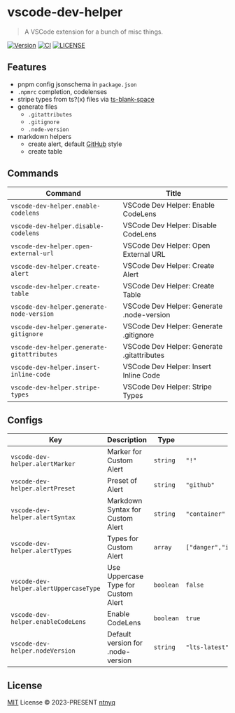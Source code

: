 # vscode-dev-helper

> A VSCode extension for a bunch of misc things.

[![Version](https://img.shields.io/visual-studio-marketplace/v/ntnyq.vscode-dev-helper)](https://marketplace.visualstudio.com/items/ntnyq.vscode-dev-helper)
[![CI](https://github.com/ntnyq/vscode-dev-helper/workflows/CI/badge.svg)](https://github.com/ntnyq/vscode-dev-helper/actions)
[![LICENSE](https://img.shields.io/github/license/ntnyq/vscode-dev-helper.svg)](https://github.com/ntnyq/vscode-dev-helper/blob/main/LICENSE)

## Features

- pnpm config jsonschema in `package.json`
- `.npmrc` completion, codelenses
- stripe types from ts?(x) files via [ts-blank-space](https://github.com/bloomberg/ts-blank-space)
- generate files
  - `.gitattributes`
  - `.gitignore`
  - `.node-version`
- markdown helpers
  - create alert, default [GitHub](https://github.com/orgs/community/discussions/16925) style
  - create table

## Commands

<!-- commands -->

| Command                                    | Title                                      |
| ------------------------------------------ | ------------------------------------------ |
| `vscode-dev-helper.enable-codelens`        | VSCode Dev Helper: Enable CodeLens         |
| `vscode-dev-helper.disable-codelens`       | VSCode Dev Helper: Disable CodeLens        |
| `vscode-dev-helper.open-external-url`      | VSCode Dev Helper: Open External URL       |
| `vscode-dev-helper.create-alert`           | VSCode Dev Helper: Create Alert            |
| `vscode-dev-helper.create-table`           | VSCode Dev Helper: Create Table            |
| `vscode-dev-helper.generate-node-version`  | VSCode Dev Helper: Generate .node-version  |
| `vscode-dev-helper.generate-gitignore`     | VSCode Dev Helper: Generate .gitignore     |
| `vscode-dev-helper.generate-gitattributes` | VSCode Dev Helper: Generate .gitattributes |
| `vscode-dev-helper.insert-inline-code`     | VSCode Dev Helper: Insert Inline Code      |
| `vscode-dev-helper.stripe-types`           | VSCode Dev Helper: Stripe Types            |

<!-- commands -->

## Configs

<!-- configs -->

| Key                                    | Description                         | Type      | Default                                       |
| -------------------------------------- | ----------------------------------- | --------- | --------------------------------------------- |
| `vscode-dev-helper.alertMarker`        | Marker for Custom Alert             | `string`  | `"!"`                                         |
| `vscode-dev-helper.alertPreset`        | Preset of Alert                     | `string`  | `"github"`                                    |
| `vscode-dev-helper.alertSyntax`        | Markdown Syntax for Custom Alert    | `string`  | `"container"`                                 |
| `vscode-dev-helper.alertTypes`         | Types for Custom Alert              | `array`   | `["danger","info","success","tip","warning"]` |
| `vscode-dev-helper.alertUppercaseType` | Use Uppercase Type for Custom Alert | `boolean` | `false`                                       |
| `vscode-dev-helper.enableCodeLens`     | Enable CodeLens                     | `boolean` | `true`                                        |
| `vscode-dev-helper.nodeVersion`        | Default version for .node-version   | `string`  | `"lts-latest"`                                |

<!-- configs -->

## License

[MIT](./LICENSE) License © 2023-PRESENT [ntnyq](https://github.com/ntnyq)
